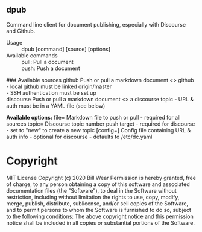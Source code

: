 ## dpub
Command line client for document publishing, especially with Discourse and Github.

<dl>
<dt>Usage</dt>
<dd>dpub [command] [source] [options]</dd>

<dt>Available commands</dt>
<dd>pull: Pull a document</br>
push: Push a document</dd>

</dl>
### Available sources
  github     Push or pull a markdown document <> github<br/>
              - local github must be linked origin/master<br/>
	      - SSH authentication must be set up<br/>
  discourse  Push or pull a markdown document <> a discourse topic
              - URL & auth must be in a YAML file (see below)

**Available options:**
  file=<filename>        Markdown file to push or pull
                          - required for all sources
  topic=<topic-number>   Discourse topic number push target
                          - required for discourse
			  - set to "new" to create a new topic
  [config=<configfile>]  Config file containing URL & auth info
                          - optional for discourse
                          - defaults to /etc/dc.yaml

# Copyright
MIT License
Copyright (c) 2020 Bill Wear
Permission is hereby granted, free of charge, to any person obtaining a copy
of this software and associated documentation files (the "Software"), to deal
in the Software without restriction, including without limitation the rights
to use, copy, modify, merge, publish, distribute, sublicense, and/or sell
copies of the Software, and to permit persons to whom the Software is
furnished to do so, subject to the following conditions:
The above copyright notice and this permission notice shall be included in
all copies or substantial portions of the Software.

